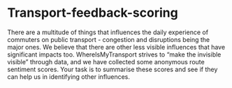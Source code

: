 # Transport-feedback-scoring

There are a multitude of things that influences the daily experience of commuters on
public transport - congestion and disruptions being the major ones. We believe that
there are other less visible influences that have significant impacts too.
WhereIsMyTransport strives to “make the invisible visible” through data, and we have
collected some anonymous route sentiment scores. Your task is to summarise these
scores and see if they can help us in identifying other influences.
